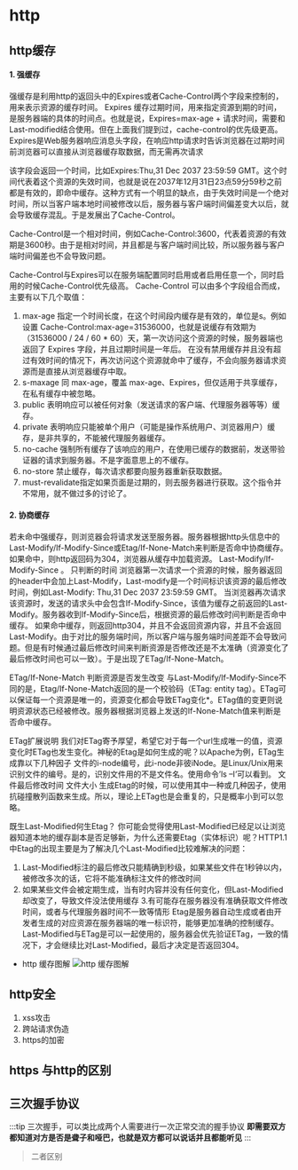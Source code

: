 # http

## http缓存
#### 1. 强缓存
强缓存是利用http的返回头中的Expires或者Cache-Control两个字段来控制的，用来表示资源的缓存时间。
Expires
缓存过期时间，用来指定资源到期的时间，是服务器端的具体的时间点。也就是说，Expires=max-age + 请求时间，需要和Last-modified结合使用。但在上面我们提到过，cache-control的优先级更高。 Expires是Web服务器响应消息头字段，在响应http请求时告诉浏览器在过期时间前浏览器可以直接从浏览器缓存取数据，而无需再次请求

该字段会返回一个时间，比如Expires:Thu,31 Dec 2037 23:59:59 GMT。这个时间代表着这个资源的失效时间，也就是说在2037年12月31日23点59分59秒之前都是有效的，即命中缓存。这种方式有一个明显的缺点，由于失效时间是一个绝对时间，所以当客户端本地时间被修改以后，服务器与客户端时间偏差变大以后，就会导致缓存混乱。于是发展出了Cache-Control。

Cache-Control是一个相对时间，例如Cache-Control:3600，代表着资源的有效期是3600秒。由于是相对时间，并且都是与客户端时间比较，所以服务器与客户端时间偏差也不会导致问题。

Cache-Control与Expires可以在服务端配置同时启用或者启用任意一个，同时启用的时候Cache-Control优先级高。
Cache-Control 可以由多个字段组合而成，主要有以下几个取值：
1. max-age 指定一个时间长度，在这个时间段内缓存是有效的，单位是s。例如设置 Cache-Control:max-age=31536000，也就是说缓存有效期为（31536000 / 24 / 60 * 60）天，第一次访问这个资源的时候，服务器端也返回了 Expires 字段，并且过期时间是一年后。
在没有禁用缓存并且没有超过有效时间的情况下，再次访问这个资源就命中了缓存，不会向服务器请求资源而是直接从浏览器缓存中取。
2. s-maxage 同 max-age，覆盖 max-age、Expires，但仅适用于共享缓存，在私有缓存中被忽略。
3. public 表明响应可以被任何对象（发送请求的客户端、代理服务器等等）缓存。
4. private 表明响应只能被单个用户（可能是操作系统用户、浏览器用户）缓存，是非共享的，不能被代理服务器缓存。
5. no-cache 强制所有缓存了该响应的用户，在使用已缓存的数据前，发送带验证器的请求到服务器。不是字面意思上的不缓存。
6. no-store 禁止缓存，每次请求都要向服务器重新获取数据。
7. must-revalidate指定如果页面是过期的，则去服务器进行获取。这个指令并不常用，就不做过多的讨论了。
#### 2. 协商缓存

若未命中强缓存，则浏览器会将请求发送至服务器。服务器根据http头信息中的Last-Modify/If-Modify-Since或Etag/If-None-Match来判断是否命中协商缓存。如果命中，则http返回码为304，浏览器从缓存中加载资源。
Last-Modify/If-Modify-Since 。     只判断的时间 
浏览器第一次请求一个资源的时候，服务器返回的header中会加上Last-Modify，Last-modify是一个时间标识该资源的最后修改时间，例如Last-Modify: Thu,31 Dec 2037 23:59:59 GMT。
当浏览器再次请求该资源时，发送的请求头中会包含If-Modify-Since，该值为缓存之前返回的Last-Modify。服务器收到If-Modify-Since后，根据资源的最后修改时间判断是否命中缓存。
如果命中缓存，则返回http304，并且不会返回资源内容，并且不会返回Last-Modify。由于对比的服务端时间，所以客户端与服务端时间差距不会导致问题。但是有时候通过最后修改时间来判断资源是否修改还是不太准确（资源变化了最后修改时间也可以一致）。于是出现了ETag/If-None-Match。

ETag/If-None-Match    判断资源是否发生改变
与Last-Modify/If-Modify-Since不同的是，Etag/If-None-Match返回的是一个校验码（ETag: entity tag）。ETag可以保证每一个资源是唯一的，资源变化都会导致ETag变化*。ETag值的变更则说明资源状态已经被修改。服务器根据浏览器上发送的If-None-Match值来判断是否命中缓存。

ETag扩展说明
我们对ETag寄予厚望，希望它对于每一个url生成唯一的值，资源变化时ETag也发生变化。神秘的Etag是如何生成的呢？以Apache为例，ETag生成靠以下几种因子
文件的i-node编号，此i-node非彼iNode。是Linux/Unix用来识别文件的编号。是的，识别文件用的不是文件名。使用命令’ls –I’可以看到。
文件最后修改时间
文件大小
生成Etag的时候，可以使用其中一种或几种因子，使用抗碰撞散列函数来生成。所以，理论上ETag也是会重复的，只是概率小到可以忽略。

既生Last-Modified何生Etag？
你可能会觉得使用Last-Modified已经足以让浏览器知道本地的缓存副本是否足够新，为什么还需要Etag（实体标识）呢？HTTP1.1中Etag的出现主要是为了解决几个Last-Modified比较难解决的问题：
1. Last-Modified标注的最后修改只能精确到秒级，如果某些文件在1秒钟以内，被修改多次的话，它将不能准确标注文件的修改时间
2. 如果某些文件会被定期生成，当有时内容并没有任何变化，但Last-Modified却改变了，导致文件没法使用缓存
3.有可能存在服务器没有准确获取文件修改时间，或者与代理服务器时间不一致等情形
Etag是服务器自动生成或者由开发者生成的对应资源在服务器端的唯一标识符，能够更加准确的控制缓存。Last-Modified与ETag是可以一起使用的，服务器会优先验证ETag，一致的情况下，才会继续比对Last-Modified，最后才决定是否返回304。



- http 缓存图解 ![http 缓存图解](/assets/img/http-cache.png)

## http安全
1. xss攻击 
2. 跨站请求伪造
3. https的加密

## https 与http的区别
## 三次握手协议
:::tip
三次握手，可以类比成两个人需要进行一次正常交流的握手协议 **即需要双方都知道对方是否是聋子和哑巴，也就是双方都可以说话并且都能听见** 
:::
> 二者区别